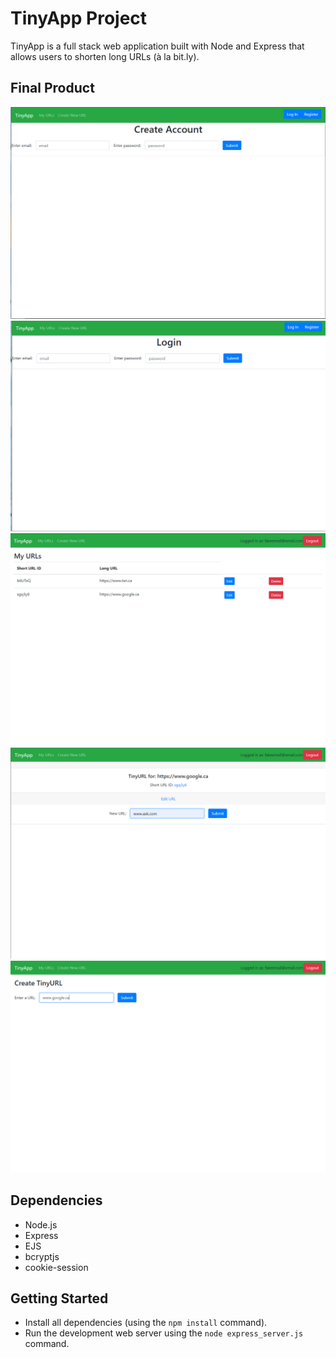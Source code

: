# TinyApp Project

TinyApp is a full stack web application built with Node and Express that allows users to shorten long URLs (à la bit.ly).

## Final Product

!["Page displaying logged in users URLs"](assets/register.png)
!["Page displaying logged in users URLs"](assets/login.png)
!["Page displaying logged in users URLs"](assets/urls.png)
!["Page displaying logged in users URLs"](assets/edit.png)
!["Page displaying logged in users URLs"](assets/new_url.png)


## Dependencies

- Node.js
- Express
- EJS
- bcryptjs
- cookie-session

## Getting Started

- Install all dependencies (using the `npm install` command).
- Run the development web server using the `node express_server.js` command.